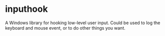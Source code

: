 # inputhook
A Windows library for hooking low-level user input. Could be used to log the keyboard and mouse event, or to do other things you want.
